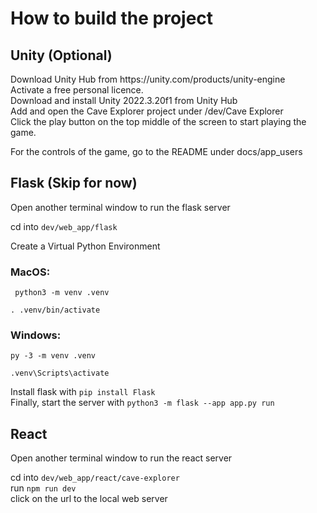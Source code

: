 <h1>How to build the project</h1> 

<h2>Unity (Optional)</h2>
Download Unity Hub from https://unity.com/products/unity-engine
<br>
Activate a free personal licence.
<br>
Download and install Unity 2022.3.20f1 from Unity Hub
<br>
Add and open the Cave Explorer project under /dev/Cave Explorer
<br>
Click the play button on the top middle of the screen to start playing the game. 

For the controls of the game, go to the README under docs/app_users


<h2>Flask (Skip for now)</h2>
Open another terminal window to run the flask server

cd into `dev/web_app/flask`
<br>

Create a Virtual Python Environment
<h3>MacOS:</h3> 

`
python3 -m venv .venv`

 `. .venv/bin/activate
 `
 <br>

<h3>Windows:</h3> 

`
py -3 -m venv .venv
`

`
.venv\Scripts\activate
`

Install flask with `pip install Flask`
<br>
Finally, 
start the server with `python3 -m flask --app app.py run`

<h2>React</h2>
Open another terminal window to run the react server

cd into `dev/web_app/react/cave-explorer`
<br>
run `npm run dev`
<br>
click on the url to the local web server
